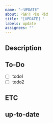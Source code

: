 ```yaml
---
name: "✅UPDATE"
about: 기존의 기능 개선
title: "[UPDATE] "
labels: update
assignees: ""
---
```


## Description

<!-- 어떤 코드를 개선 중인지 작성해주세요. -->

## To-Do

- [ ] todo1
- [ ] todo2

## ETC

<!-- 기타 알려야 하는 상황을 적어주세요 -->

## up-to-date

<!-- 작업이 완료 예정인 시점을 적어주세요 -->

